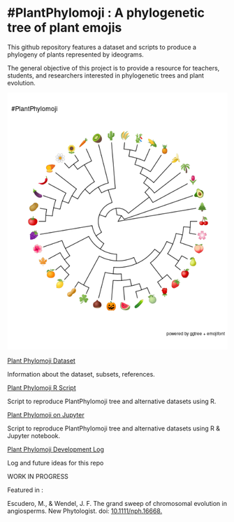 # #PlantPhylomoji : A phylogenetic tree of plant emojis

 This github repository features a dataset and scripts to produce a phylogeny of plants represented by ideograms.
  
  The general objective of this project is to provide a resource for teachers, students, and researchers interested in phylogenetic trees and plant evolution.
 
  
  <p align="center">
  
![](./images/plantphylomoji.png) 

</p>

   [Plant Phylomoji Dataset](./Dataset.md)
   
   Information about the dataset, subsets, references.

   [Plant Phylomoji R Script](./PlantPhylomoji.R)
   
   Script to reproduce PlantPhylomoji tree and alternative datasets using R.
   
  [Plant Phylomoji on Jupyter](./PlantPhylomoji.ipynb)
  
  Script to reproduce PlantPhylomoji tree and alternative datasets using R & Jupyter notebook.

   [Plant Phylomoji Development Log](./PlantPhylomojiLog.md)
   
   Log and future ideas for this repo
 
 WORK IN PROGRESS
 
 Featured in :
 
 Escudero, M., & Wendel, J. F. The grand sweep of chromosomal evolution in angiosperms. New Phytologist.
 doi: [10.1111/nph.16668.](https://nph.onlinelibrary.wiley.com/doi/abs/10.1111/nph.16802)
  